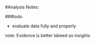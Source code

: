 #Analysis Notes:

###todo 
- evaluate data fully and properly

note: Evidence is better labeed as insights
